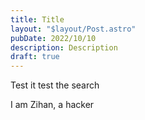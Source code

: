 ```yaml
---
title: Title
layout: "$layout/Post.astro"
pubDate: 2022/10/10
description: Description
draft: true
---
```


Test it test the search

I am Zihan, a hacker

